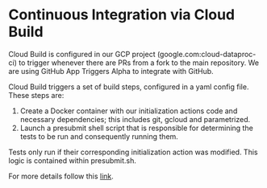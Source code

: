 # Continuous Integration via Cloud Build

Cloud Build is configured in our GCP project (google.com:cloud-dataproc-ci) to trigger whenever there are PRs from a fork to the main repository. We are using GitHub App Triggers Alpha to integrate with GitHub.

Cloud Build triggers a set of build steps, configured in a yaml config file. These steps are:

1. Create a Docker container with our initialization actions code and necessary dependencies; this includes git, gcloud and parametrized.
1. Launch a presubmit shell script that is responsible for determining the tests to be run and consequently running them.

Tests only run if their corresponding initialization action was modified. This logic is contained within presubmit.sh.

For more details follow this [link](https://docs.google.com/document/d/1fS5dBGGMsfdyyNg4FkjQ2ZaluF5GnLTd-z8O2lcuemI/edit#heading=h.amhicoppzmhm).
